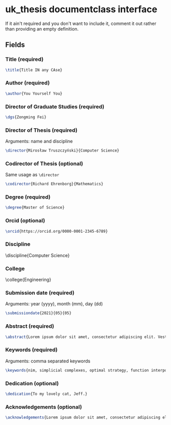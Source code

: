 # uk_thesis documentclass interface

If it ain't required and you don't want to include it, comment it out rather than providing an empty definition.

## Fields 

### Title (required)

```latex
\title{Title IN any CAse}
```

### Author (required)

```latex
\author{You Yourself You}
```

### Director of Graduate Studies (required)

```latex
\dgs{Zongming Fei}
```

### Director of Thesis (required)

Arguments: name and discipline

```latex
\director{Mirosław Truszczyński}{Computer Science}
```

### Codirector of Thesis (optional)

Same usage as `\director`

```latex
\codirector{Richard Ehrenborg}{Mathematics}
```

### Degree (required)

```latex
\degree{Master of Science}
```

### Orcid (optional)

```latex
\orcid{https://orcid.org/0000-0001-2345-6789}
```

### Discipline

\discipline{Computer Science}

### College

\college{Engineering}

### Submission date (required)

Arguments: year (yyyy), month (mm), day (dd)

```latex
\submissiondate{2021}{05}{05}
```

### Abstract (required)

```latex
\abstract{Lorem ipsum dolor sit amet, consectetur adipiscing elit. Vestibulum finibus justo a eros rhoncus condimentum. Vestibulum ornare diam nec ipsum placerat rutrum. Maecenas sodales facilisis massa vel rutrum. Donec in tellus dui. Aliquam gravida faucibus tortor, sit amet faucibus ligula laoreet nec. Quisque id ullamcorper nibh. Nullam sapien mauris, ullamcorper id iaculis vitae, malesuada cursus leo. Donec suscipit metus vitae ante imperdiet, ut aliquet nunc ornare. Praesent pulvinar lorem consequat sagittis imperdiet. In sem nisl, vulputate eu suscipit eget, dapibus id quam. Integer diam odio, feugiat quis auctor sit amet, consequat et sem. Proin feugiat, libero eget tempor bibendum, est magna tempus nisi, eu ullamcorper arcu libero ullamcorper nisl.}
```

### Keywords (required)

Arguments: comma separated keywords
```latex
\keywords{nim, simplicial complexes, optimal strategy, function interpolation}
```

### Dedication (optional)
```latex
\dedication{To my lovely cat, Jeff.}
```

### Acknowledgements (optional)
```latex
\acknowledgements{Lorem ipsum dolor sit amet, consectetur adipiscing elit. Vestibulum finibus justo a eros rhoncus condimentum. Vestibulum ornare diam nec ipsum placerat rutrum. Maecenas sodales facilisis massa vel rutrum. Donec in tellus dui. Aliquam gravida faucibus tortor, sit amet faucibus ligula laoreet nec. Quisque id ullamcorper nibh. Nullam sapien mauris, ullamcorper id iaculis vitae, malesuada cursus leo. Donec suscipit metus vitae ante imperdiet, ut aliquet nunc ornare. Praesent pulvinar lorem consequat sagittis imperdiet. In sem nisl, vulputate eu suscipit eget, dapibus id quam. Integer diam odio, feugiat quis auctor sit amet, consequat et sem. Proin feugiat, libero eget tempor bibendum, est magna tempus nisi, eu ullamcorper arcu libero ullamcorper nisl.}
```